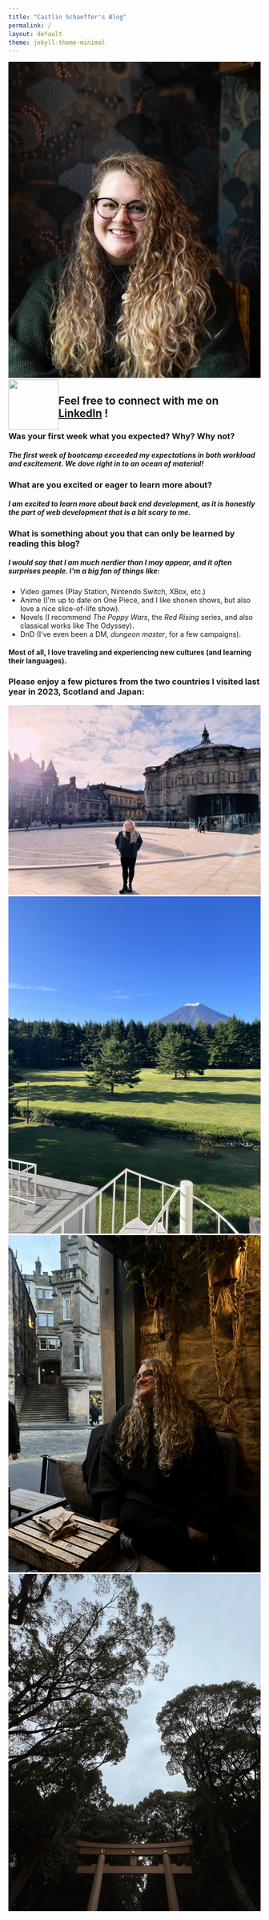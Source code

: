 ```yaml
---
title: "Caitlin Schaeffer's Blog"
permalink: /
layout: default
theme: jekyll-theme-minimal
---
```

![profile](docs/assets/css/headshots.jpeg)
<img align="left" width="100" height="100" src=(docs/assets/css/headshots.jpeg)>
## Feel free to connect with me on [LinkedIn](www.linkedin.com/in/caitlin-schaeffer-125668153) !
### Was your first week what you expected? Why? Why not?
##### The first week of bootcamp exceeded my expectations in both workload and excitement. We dove right in to an ocean of material! 
### What are you excited or eager to learn more about?
##### I am excited to learn more about back end development, as it is honestly the part of web development that is a bit scary to me. 
### What is something about you that can only be learned by reading this blog?
##### I would say that I am much nerdier than I may appear, and it often surprises people. I'm a big fan of things like:
*   Video games (Play Station, Nintendo Switch, XBox, etc.)
*   Anime (I'm up to date on One Piece, and I like shonen shows, but also love a nice slice-of-life show).
*   Novels (I recommend *The Poppy Wars*, the *Red Rising* series, and also classical works like The Odyssey).
*   DnD (I've even been a DM, *dungeon master*, for a few campaigns).

#### Most of all, I love traveling and experiencing new cultures (and learning their languages). 

### Please enjoy a few pictures from the two countries I visited last year in 2023, Scotland and Japan:
![Scotland](docs/assets/css/DAB11812-53C9-4AFB-B670-DD01B69FC601.jpeg)
![Japan](docs/assets/css/IMG_7921.jpeg)
![Scotland again](docs/assets/css/IMG_6625.jpeg)
![Shrine](docs/assets/css/4AFF128E-C1AC-4612-BD47-23956700FE1F.jpeg)
